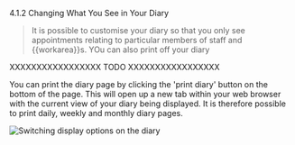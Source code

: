 4.1.2 Changing What You See in Your Diary

> It is possible to customise your diary so that you only see appointments relating to particular members of staff and {{workarea}}s. YOu can also print off your diary



XXXXXXXXXXXXXXXXX TODO XXXXXXXXXXXXXXXXX


You can print the diary page by clicking the 'print diary' button on the bottom of the page. This will open up a new tab within your web browser with the current view of your diary being displayed. It is therefore possible to print daily, weekly and monthly diary pages. 

![Switching display options on the diary](35b.png) 


